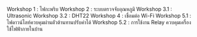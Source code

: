 Workshop 1 : ไฟกะพริบ
Workshop 2 : ระบบตรวจจับอุณหภูมิ 
Workshop 3.1 : Ultrasonic
Workshop 3.2 : DHT22
Workshop 4 : เชื่อมต่อ Wi-Fi
Workshop 5.1 : ไฟดาวน์ไลท์ควบคุมผ่านตัวต้านทานปรับค่าได้
Workshop 5.2 : การใช้งาน Relay ควบคุมเครื่องใช้ไฟฟ้าภายในบ้าน

